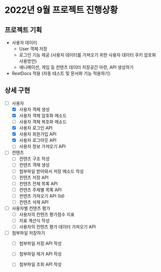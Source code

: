 # 2022년 9월 프로젝트 진행상황

## 프로젝트 기획

- 사용자 데이터
    - User 객체 저장
    - 로그인 기능 제공 (사용자 데이터를 가져오기 위한 사용자 데이터 쿠키 암호화 사용방안)
    - 애니메이션, 게임 등 컨텐츠 데이터 저장공간 마련, API 생성하기
- RestDocs 적용 (자동 테스트 및 문서화 기능 적용하기)



## 상세 구현

- [ ] 사용자
    - [x] 사용자 객체 생성
    - [x] 사용자 객체 암호화 메소드
    - [ ] 사용자 객체 복호화 메소드
    - [x] 사용자 로그인 API
    - [x] 사용자 회원가입 API
    - [x] 사용자 로그아웃 API
    - [ ] 사용자 정보 가져오기 API
- [ ] 컨텐츠
    - [ ] 컨텐츠 구조 작성
    - [ ] 컨텐츠 객체 생성
    - [ ] 첨부파일 받아와서 저장 메소드 작성
    - [ ] 컨텐츠 저장 API
    - [ ] 컨텐츠 전체 목록 API
    - [ ] 컨텐츠 주제별 목록 API
    - [ ] 컨텐츠 가져오기 API (Id)
    - [ ] 컨텐츠 삭제 API
- [ ] 사용자별 컨텐츠 평가
    - [ ] 사용자의 컨텐츠 평가점수 지표
    - [ ] 지표 계산식 작성
    - [ ] 사용자의 컨텐츠 평가 데이터 가져오기 API
- [ ] 첨부파일 저장하기
    - [ ] 첨부파일 저장 API 작성
    - [ ] 첨부파일 제거 API 작성
    - [ ] 첨부파일 조회 API 작성


